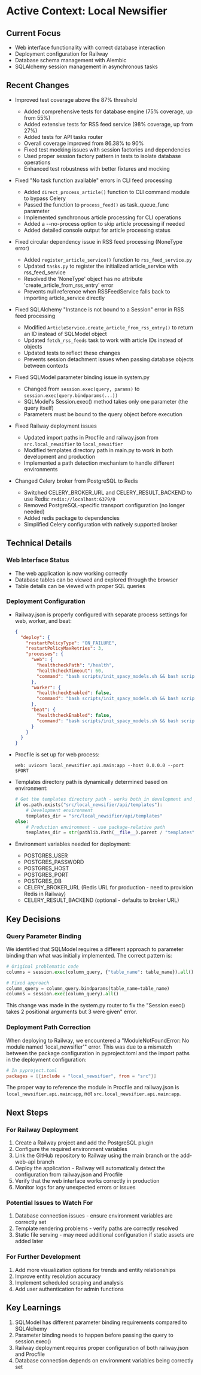 # Active Context: Local Newsifier

## Current Focus
- Web interface functionality with correct database interaction
- Deployment configuration for Railway
- Database schema management with Alembic
- SQLAlchemy session management in asynchronous tasks

## Recent Changes
- Improved test coverage above the 87% threshold
  - Added comprehensive tests for database engine (75% coverage, up from 55%)
  - Added extensive tests for RSS feed service (98% coverage, up from 27%)
  - Added tests for API tasks router
  - Overall coverage improved from 86.38% to 90%
  - Fixed test mocking issues with session factories and dependencies
  - Used proper session factory pattern in tests to isolate database operations
  - Enhanced test robustness with better fixtures and mocking

- Fixed "No task function available" errors in CLI feed processing
  - Added `direct_process_article()` function to CLI command module to bypass Celery
  - Passed the function to `process_feed()` as task_queue_func parameter
  - Implemented synchronous article processing for CLI operations
  - Added a --no-process option to skip article processing if needed
  - Added detailed console output for article processing status

- Fixed circular dependency issue in RSS feed processing (NoneType error)
  - Added `register_article_service()` function to `rss_feed_service.py`
  - Updated `tasks.py` to register the initialized article_service with rss_feed_service
  - Resolved the 'NoneType' object has no attribute 'create_article_from_rss_entry' error
  - Prevents null reference when RSSFeedService falls back to importing article_service directly

- Fixed SQLAlchemy "Instance is not bound to a Session" error in RSS feed processing
  - Modified `ArticleService.create_article_from_rss_entry()` to return an ID instead of SQLModel object
  - Updated `fetch_rss_feeds` task to work with article IDs instead of objects
  - Updated tests to reflect these changes
  - Prevents session detachment issues when passing database objects between contexts

- Fixed SQLModel parameter binding issue in system.py
  - Changed from `session.exec(query, params)` to `session.exec(query.bindparams(...))`
  - SQLModel's Session.exec() method takes only one parameter (the query itself)
  - Parameters must be bound to the query object before execution

- Fixed Railway deployment issues
  - Updated import paths in Procfile and railway.json from `src.local_newsifier` to `local_newsifier`
  - Modified templates directory path in main.py to work in both development and production
  - Implemented a path detection mechanism to handle different environments

- Changed Celery broker from PostgreSQL to Redis
  - Switched CELERY_BROKER_URL and CELERY_RESULT_BACKEND to use Redis: `redis://localhost:6379/0`
  - Removed PostgreSQL-specific transport configuration (no longer needed)
  - Added redis package to dependencies
  - Simplified Celery configuration with natively supported broker

## Technical Details

### Web Interface Status
- The web application is now working correctly
- Database tables can be viewed and explored through the browser
- Table details can be viewed with proper SQL queries

### Deployment Configuration
- Railway.json is properly configured with separate process settings for web, worker, and beat:
  ```json
  {
    "deploy": {
      "restartPolicyType": "ON_FAILURE",
      "restartPolicyMaxRetries": 3,
      "processes": {
        "web": {
          "healthcheckPath": "/health",
          "healthcheckTimeout": 60,
          "command": "bash scripts/init_spacy_models.sh && bash scripts/init_alembic.sh && alembic upgrade head && python -m uvicorn local_newsifier.api.main:app --host 0.0.0.0 --port $PORT"
        },
        "worker": {
          "healthcheckEnabled": false,
          "command": "bash scripts/init_spacy_models.sh && bash scripts/init_celery_worker.sh --concurrency=2"
        },
        "beat": {
          "healthcheckEnabled": false,
          "command": "bash scripts/init_spacy_models.sh && bash scripts/init_celery_beat.sh"
        }
      }
    }
  }
  ```

- Procfile is set up for web process:
  ```
  web: uvicorn local_newsifier.api.main:app --host 0.0.0.0 --port $PORT
  ```

- Templates directory path is dynamically determined based on environment:
  ```python
  # Get the templates directory path - works both in development and production
  if os.path.exists("src/local_newsifier/api/templates"):
      # Development environment
      templates_dir = "src/local_newsifier/api/templates"
  else:
      # Production environment - use package-relative path
      templates_dir = str(pathlib.Path(__file__).parent / "templates")
  ```

- Environment variables needed for deployment:
  - POSTGRES_USER
  - POSTGRES_PASSWORD
  - POSTGRES_HOST
  - POSTGRES_PORT
  - POSTGRES_DB
  - CELERY_BROKER_URL (Redis URL for production - need to provision Redis in Railway)
  - CELERY_RESULT_BACKEND (optional - defaults to broker URL)

## Key Decisions

### Query Parameter Binding
We identified that SQLModel requires a different approach to parameter binding than what was initially implemented. The correct pattern is:

```python
# Original problematic code
columns = session.exec(column_query, {"table_name": table_name}).all()

# Fixed approach
column_query = column_query.bindparams(table_name=table_name)
columns = session.exec(column_query).all()
```

This change was made in the system.py router to fix the "Session.exec() takes 2 positional arguments but 3 were given" error.

### Deployment Path Correction
When deploying to Railway, we encountered a "ModuleNotFoundError: No module named 'local_newsifier'" error. This was due to a mismatch between the package configuration in pyproject.toml and the import paths in the deployment configuration:

```toml
# In pyproject.toml
packages = [{include = "local_newsifier", from = "src"}]
```

The proper way to reference the module in Procfile and railway.json is `local_newsifier.api.main:app`, not `src.local_newsifier.api.main:app`.

## Next Steps

### For Railway Deployment
1. Create a Railway project and add the PostgreSQL plugin
2. Configure the required environment variables
3. Link the GitHub repository to Railway using the main branch or the add-web-api branch
4. Deploy the application - Railway will automatically detect the configuration from railway.json and Procfile
5. Verify that the web interface works correctly in production
6. Monitor logs for any unexpected errors or issues

### Potential Issues to Watch For
1. Database connection issues - ensure environment variables are correctly set
2. Template rendering problems - verify paths are correctly resolved
3. Static file serving - may need additional configuration if static assets are added later

### For Further Development
1. Add more visualization options for trends and entity relationships
2. Improve entity resolution accuracy
3. Implement scheduled scraping and analysis
4. Add user authentication for admin functions

## Key Learnings
1. SQLModel has different parameter binding requirements compared to SQLAlchemy
2. Parameter binding needs to happen before passing the query to session.exec()
3. Railway deployment requires proper configuration of both railway.json and Procfile
4. Database connection depends on environment variables being correctly set
